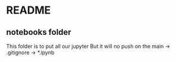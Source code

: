 # README

## notebooks folder

This folder is to put all our jupyter
But it will no push on the main -> .gitignore -> *.ipynb
